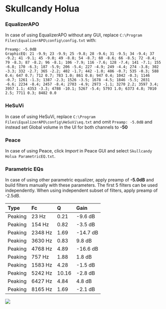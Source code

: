 # Skullcandy Holua

### EqualizerAPO
In case of using EqualizerAPO without any GUI, replace `C:\Program Files\EqualizerAPO\config\config.txt`
with:
```
Preamp: -5.0dB
GraphicEQ: 21 -9.9; 23 -9.9; 25 -9.8; 28 -9.6; 31 -9.5; 34 -9.4; 37 -9.2; 41 -9.1; 45 -9.0; 49 -8.8; 54 -8.7; 60 -8.6; 66 -8.5; 72 -8.4; 79 -8.3; 87 -8.2; 96 -8.1; 106 -7.9; 116 -7.6; 128 -7.4; 141 -7.1; 155 -6.8; 170 -6.3; 187 -5.9; 206 -5.4; 227 -4.9; 249 -4.4; 274 -3.8; 302 -3.3; 332 -2.7; 365 -2.2; 402 -1.7; 442 -1.0; 486 -0.7; 535 -0.3; 588 0.4; 647 0.7; 712 0.7; 783 1.0; 861 0.8; 947 0.4; 1042 -0.3; 1146 -0.7; 1261 -1.3; 1387 -2.3; 1526 -3.5; 1678 -4.5; 1846 -5.5; 2031 -6.6; 2234 -8.4; 2457 -8.4; 2703 -4.9; 2973 -1.1; 3270 2.2; 3597 3.4; 3957 1.1; 4353 -3.3; 4788 -10.1; 5267 -5.4; 5793 1.0; 6373 4.8; 7010 2.5; 7711 0.3; 8482 0.0
```

### HeSuVi
In case of using HeSuVi, replace `C:\Program Files\EqualizerAPO\config\HeSuVi\eq.txt` and omit `Preamp:
-5.0dB` and instead set Global volume in the UI for both channels to **-50**

### Peace
In case of using Peace, click *Import* in Peace GUI and select `Skullcandy Holua ParametricEQ.txt`.

### Parametric EQs
In case of using other parametric equalizer, apply preamp of **-5.0dB** and build filters manually
with these parameters. The first 5 filters can be used independently.
When using independent subset of filters, apply preamp of -2.5dB.

| Type    | Fc      |     Q | Gain     |
|:--------|:--------|:------|:---------|
| Peaking | 23 Hz   |  0.21 | -9.6 dB  |
| Peaking | 154 Hz  |  0.82 | -3.5 dB  |
| Peaking | 2348 Hz |  1.69 | -14.7 dB |
| Peaking | 3630 Hz |  0.83 | 9.8 dB   |
| Peaking | 4768 Hz |  4.89 | -16.6 dB |
| Peaking | 757 Hz  |  1.88 | 1.8 dB   |
| Peaking | 1583 Hz |  4.28 | -1.5 dB  |
| Peaking | 5242 Hz | 10.16 | -2.8 dB  |
| Peaking | 6427 Hz |  4.84 | 4.8 dB   |
| Peaking | 8165 Hz |  1.69 | -2.1 dB  |

![](https://raw.githubusercontent.com/jaakkopasanen/AutoEq/master/results/innerfidelity/sbaf-serious/Skullcandy%20Holua/Skullcandy%20Holua.png)